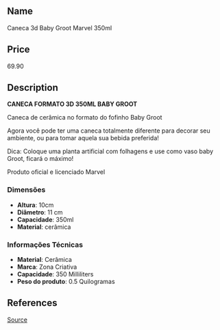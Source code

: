 ## Name
Caneca 3d Baby Groot Marvel 350ml

## Price
69.90

## Description

**CANECA FORMATO 3D 350ML BABY GROOT**

Caneca de cerâmica no formato do fofinho Baby Groot

Agora você pode ter uma caneca totalmente diferente para decorar seu ambiente, ou para tomar aquela sua bebida preferida!

Dica: Coloque uma planta artificial com folhagens e use como vaso baby Groot, ficará o máximo!

Produto oficial e licenciado Marvel

### Dimensões

* **Altura**: 10cm
* **Diâmetro**: 11 cm
* **Capacidade**: 350ml
* **Material**: cerâmica

### Informações Técnicas

* **Material**: Cerâmica
* **Marca**: Zona Criativa
* **Capacidade**: 350 Milliliters
* **Peso do produto**: 0.5 Quilogramas

## References

[Source](https://www.amazon.com.br/Caneca-Baby-Groot-Marvel-350ml/dp/B07QVN9VV6)
